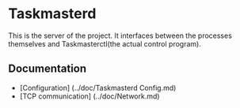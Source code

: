 #	Taskmasterd
This is the server of the project. It interfaces between the processes themselves and Taskmasterctl(the actual control program).

## Documentation
 - [Configuration] (../doc/Taskmasterd Config.md)
 - [TCP communication] (../doc/Network.md)